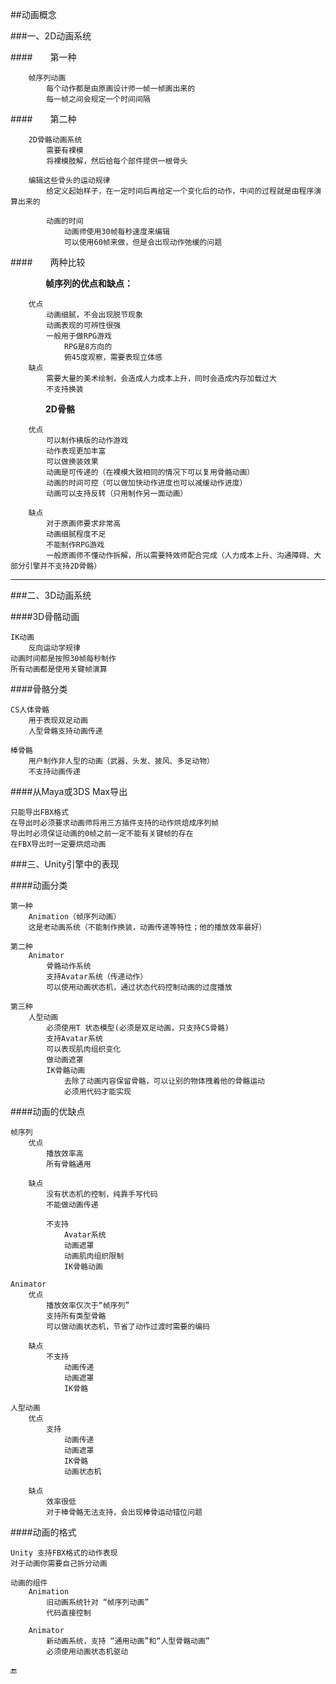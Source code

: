 ##动画概念

###一、2D动画系统

####&emsp;&emsp;第一种
```
    帧序列动画
        每个动作都是由原画设计师一帧一帧画出来的
        每一帧之间会规定一个时间间隔
```
####&emsp;&emsp;第二种
```
    2D骨骼动画系统
        需要有裸模
        将裸模肢解，然后给每个部件提供一根骨头

    编辑这些骨头的运动规律
        给定义起始样子，在一定时间后再给定一个变化后的动作，中间的过程就是由程序演算出来的

        动画的时间
            动画师使用30帧每秒速度来编辑
            可以使用60帧来做，但是会出现动作弛缓的问题
```

####&emsp;&emsp;两种比较

&emsp;&emsp;&emsp;&emsp;**帧序列的优点和缺点：**
```
    优点
        动画细腻，不会出现脱节现象
        动画表现的可辨性很强
        一般用于做RPG游戏
            RPG是8方向的
            俯45度观察，需要表现立体感
    缺点
        需要大量的美术绘制，会造成人力成本上升，同时会造成内存加载过大
        不支持换装
```

&emsp;&emsp;&emsp;&emsp;**2D骨骼**
```
    优点
        可以制作横版的动作游戏
        动作表现更加丰富
        可以做换装效果
        动画是可传递的（在裸模大致相同的情况下可以复用骨骼动画）
        动画的时间可控（可以做加快动作进度也可以减缓动作进度）
        动画可以支持反转（只用制作另一面动画）

    缺点
        对于原画师要求非常高
        动画细腻程度不足
        不能制作RPG游戏
        一般原画师不懂动作拆解，所以需要特效师配合完成（人力成本上升、沟通障碍、大部分引擎并不支持2D骨骼）
```

---

###二、3D动画系统

####3D骨骼动画

    IK动画
        反向运动学规律
    动画时间都是按照30帧每秒制作
    所有动画都是使用关键帧演算

####骨骼分类

    CS人体骨骼
        用于表现双足动画
        人型骨骼支持动画传递

    棒骨骼
        用户制作非人型的动画（武器、头发、披风、多足动物）
        不支持动画传递


####从Maya或3DS Max导出

    只能导出FBX格式
    在导出时必须要求动画师将用三方插件支持的动作烘焙成序列帧
    导出时必须保证动画的0帧之前一定不能有关键帧的存在
    在FBX导出时一定要烘焙动画


###三、Unity引擎中的表现

####动画分类

    第一种
        Animation（帧序列动画）
        这是老动画系统（不能制作换装，动画传递等特性；他的播放效率最好）

    第二种
        Animator
            骨骼动作系统
            支持Avatar系统（传递动作）
            可以使用动画状态机，通过状态代码控制动画的过度播放

    第三种
        人型动画
            必须使用T 状态模型(必须是双足动画，只支持CS骨骼)
            支持Avatar系统
            可以表现肌肉组织变化
            做动画遮罩
            IK骨骼动画
                去除了动画内容保留骨骼，可以让别的物体拽着他的骨骼运动
                必须用代码才能实现


####动画的优缺点

    帧序列
        优点
            播放效率高
            所有骨骼通用

        缺点
            没有状态机的控制，纯靠手写代码
            不能做动画传递

            不支持
                Avatar系统
                动画遮罩
                动画肌肉组织限制
                IK骨骼动画

    Animator
        优点
            播放效率仅次于“帧序列”
            支持所有类型骨骼
            可以做动画状态机，节省了动作过渡时需要的编码

        缺点
            不支持
                动画传递
                动画遮罩
                IK骨骼

    人型动画
        优点
            支持
                动画传递
                动画遮罩
                IK骨骼
                动画状态机

        缺点
            效率很低
            对于棒骨骼无法支持，会出现棒骨运动错位问题


####动画的格式

    Unity 支持FBX格式的动作表现
    对于动画你需要自己拆分动画

    动画的组件
        Animation
            旧动画系统针对 “帧序列动画”
            代码直接控制

        Animator
            新动画系统，支持 “通用动画”和“人型骨骼动画”
            必须使用动画状态机驱动


🔚




